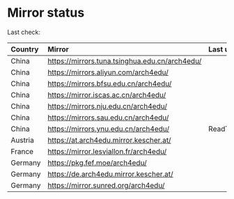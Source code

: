 <script src="./time.js"></script>
# Mirror status
Last check: <script type="text/javascript">localize(1691180250.530514);</script>

|Country|Mirror|Last update|
|:------|:-----|:----------|
|China|https://mirrors.tuna.tsinghua.edu.cn/arch4edu/|<script type="text/javascript">localize(1691130729);</script>|
|China|https://mirrors.aliyun.com/arch4edu/|<script type="text/javascript">localize(1691044237);</script>|
|China|https://mirrors.bfsu.edu.cn/arch4edu/|<script type="text/javascript">localize(1691044237);</script>|
|China|https://mirror.iscas.ac.cn/arch4edu/|<script type="text/javascript">localize(1691130729);</script>|
|China|https://mirrors.nju.edu.cn/arch4edu/|<script type="text/javascript">localize(1691044237);</script>|
|China|https://mirrors.sau.edu.cn/arch4edu/|<script type="text/javascript">localize(1691130729);</script>|
|China|https://mirrors.ynu.edu.cn/arch4edu/|ReadTimeout|
|Austria|https://at.arch4edu.mirror.kescher.at/|<script type="text/javascript">localize(1691130729);</script>|
|France|https://mirror.lesviallon.fr/arch4edu/|<script type="text/javascript">localize(1689402753);</script>|
|Germany|https://pkg.fef.moe/arch4edu/|<script type="text/javascript">localize(1691130729);</script>|
|Germany|https://de.arch4edu.mirror.kescher.at/|<script type="text/javascript">localize(1691130729);</script>|
|Germany|https://mirror.sunred.org/arch4edu/|<script type="text/javascript">localize(1691130729);</script>|

<script src="./tablefilter/tablefilter.js"></script>
<script src="./table.js"></script>